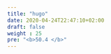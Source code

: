 ```yaml
---
title: "hugo"
date: 2020-04-24T22:47:10+02:00
draft: false
weight : 25
pre: "<b>50.4 </b>"
--- 
```

